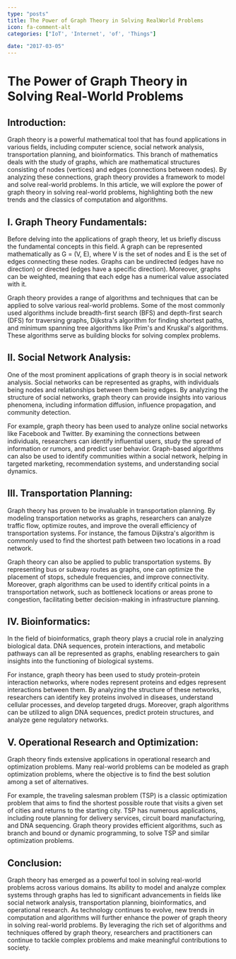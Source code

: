 ```yaml
---
type: "posts"
title: The Power of Graph Theory in Solving RealWorld Problems
icon: fa-comment-alt
categories: ["IoT', 'Internet', 'of', 'Things"]

date: "2017-03-05"
---
```




# The Power of Graph Theory in Solving Real-World Problems

## Introduction:
Graph theory is a powerful mathematical tool that has found applications in various fields, including computer science, social network analysis, transportation planning, and bioinformatics. This branch of mathematics deals with the study of graphs, which are mathematical structures consisting of nodes (vertices) and edges (connections between nodes). By analyzing these connections, graph theory provides a framework to model and solve real-world problems. In this article, we will explore the power of graph theory in solving real-world problems, highlighting both the new trends and the classics of computation and algorithms.

## I. Graph Theory Fundamentals:
Before delving into the applications of graph theory, let us briefly discuss the fundamental concepts in this field. A graph can be represented mathematically as G = (V, E), where V is the set of nodes and E is the set of edges connecting these nodes. Graphs can be undirected (edges have no direction) or directed (edges have a specific direction). Moreover, graphs can be weighted, meaning that each edge has a numerical value associated with it.

Graph theory provides a range of algorithms and techniques that can be applied to solve various real-world problems. Some of the most commonly used algorithms include breadth-first search (BFS) and depth-first search (DFS) for traversing graphs, Dijkstra's algorithm for finding shortest paths, and minimum spanning tree algorithms like Prim's and Kruskal's algorithms. These algorithms serve as building blocks for solving complex problems.

## II. Social Network Analysis:
One of the most prominent applications of graph theory is in social network analysis. Social networks can be represented as graphs, with individuals being nodes and relationships between them being edges. By analyzing the structure of social networks, graph theory can provide insights into various phenomena, including information diffusion, influence propagation, and community detection.

For example, graph theory has been used to analyze online social networks like Facebook and Twitter. By examining the connections between individuals, researchers can identify influential users, study the spread of information or rumors, and predict user behavior. Graph-based algorithms can also be used to identify communities within a social network, helping in targeted marketing, recommendation systems, and understanding social dynamics.

## III. Transportation Planning:
Graph theory has proven to be invaluable in transportation planning. By modeling transportation networks as graphs, researchers can analyze traffic flow, optimize routes, and improve the overall efficiency of transportation systems. For instance, the famous Dijkstra's algorithm is commonly used to find the shortest path between two locations in a road network.

Graph theory can also be applied to public transportation systems. By representing bus or subway routes as graphs, one can optimize the placement of stops, schedule frequencies, and improve connectivity. Moreover, graph algorithms can be used to identify critical points in a transportation network, such as bottleneck locations or areas prone to congestion, facilitating better decision-making in infrastructure planning.

## IV. Bioinformatics:
In the field of bioinformatics, graph theory plays a crucial role in analyzing biological data. DNA sequences, protein interactions, and metabolic pathways can all be represented as graphs, enabling researchers to gain insights into the functioning of biological systems.

For instance, graph theory has been used to study protein-protein interaction networks, where nodes represent proteins and edges represent interactions between them. By analyzing the structure of these networks, researchers can identify key proteins involved in diseases, understand cellular processes, and develop targeted drugs. Moreover, graph algorithms can be utilized to align DNA sequences, predict protein structures, and analyze gene regulatory networks.

## V. Operational Research and Optimization:
Graph theory finds extensive applications in operational research and optimization problems. Many real-world problems can be modeled as graph optimization problems, where the objective is to find the best solution among a set of alternatives.

For example, the traveling salesman problem (TSP) is a classic optimization problem that aims to find the shortest possible route that visits a given set of cities and returns to the starting city. TSP has numerous applications, including route planning for delivery services, circuit board manufacturing, and DNA sequencing. Graph theory provides efficient algorithms, such as branch and bound or dynamic programming, to solve TSP and similar optimization problems.

## Conclusion:
Graph theory has emerged as a powerful tool in solving real-world problems across various domains. Its ability to model and analyze complex systems through graphs has led to significant advancements in fields like social network analysis, transportation planning, bioinformatics, and operational research. As technology continues to evolve, new trends in computation and algorithms will further enhance the power of graph theory in solving real-world problems. By leveraging the rich set of algorithms and techniques offered by graph theory, researchers and practitioners can continue to tackle complex problems and make meaningful contributions to society.